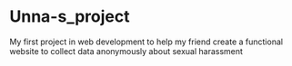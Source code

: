 # Unna-s_project
My first project in web development to help my friend create a functional website to collect data anonymously about sexual harassment
